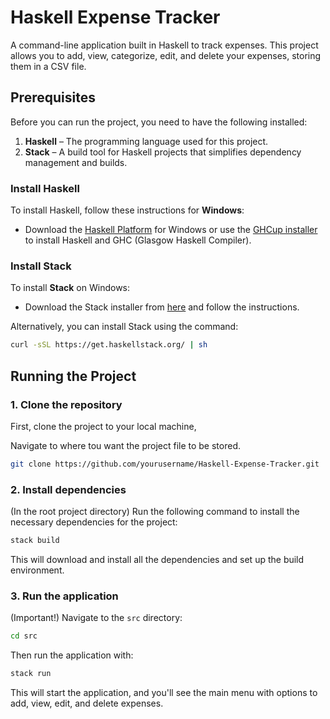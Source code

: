 # Haskell Expense Tracker

A command-line application built in Haskell to track expenses. This project allows you to add, view, categorize, edit, and delete your expenses, storing them in a CSV file.

## Prerequisites

Before you can run the project, you need to have the following installed:

1. **Haskell** – The programming language used for this project.
2. **Stack** – A build tool for Haskell projects that simplifies dependency management and builds.

### Install Haskell

To install Haskell, follow these instructions for **Windows**:

- Download the [Haskell Platform](https://www.haskell.org/platform/) for Windows or use the [GHCup installer](https://www.haskell.org/ghcup/) to install Haskell and GHC (Glasgow Haskell Compiler).

### Install Stack

To install **Stack** on Windows:

- Download the Stack installer from [here](https://stack.org/) and follow the instructions.

Alternatively, you can install Stack using the command:

```bash
curl -sSL https://get.haskellstack.org/ | sh
```

## Running the Project

### 1. Clone the repository

First, clone the project to your local machine,

Navigate to where tou want the project file to be stored.

```bash
git clone https://github.com/yourusername/Haskell-Expense-Tracker.git
```

### 2. Install dependencies

(In the root project directory) Run the following command to install the necessary dependencies for the project:

```bash
stack build
```

This will download and install all the dependencies and set up the build environment.

### 3. Run the application

(Important!) Navigate to the `src` directory:

```bash
cd src
```

Then run the application with:

```bash
stack run
```

This will start the application, and you'll see the main menu with options to add, view, edit, and delete expenses.

